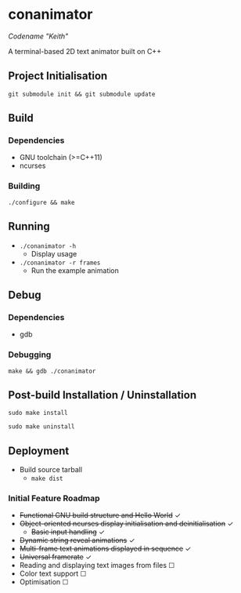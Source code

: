 # conanimator

*Codename "Keith"*

A terminal-based 2D text animator built on C++

## Project Initialisation
`git submodule init && git submodule update`

## Build
### Dependencies
- GNU toolchain (>=C++11)
- ncurses

### Building
`./configure && make`


## Running
- `./conanimator -h`
    - Display usage
- `./conanimator -r frames`
    - Run the example animation

## Debug
### Dependencies
- gdb

### Debugging
`make && gdb ./conanimator`


## Post-build Installation / Uninstallation

`sudo make install`

`sudo make uninstall`


## Deployment

- Build source tarball
    - `make dist`


### Initial Feature Roadmap

- ~~Functional GNU build structure and Hello World~~ &#10003;
- ~~Object-oriented ncurses display initialisation and deinitialisation~~ &#10003;
    - ~~Basic input handling~~ &#10003;
- ~~Dynamic string reveal animations~~ &#10003;
- ~~Multi-frame text animations displayed in sequence~~ &#10003;
- ~~Universal framerate~~ &#10003;
- Reading and displaying text images from files &#9744;
- Color text support &#9744;
- Optimisation &#9744;
